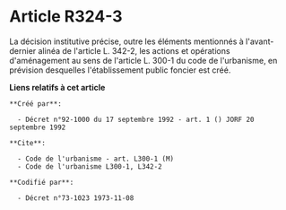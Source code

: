 # Article R324-3

La décision institutive précise, outre les éléments mentionnés à l'avant-dernier alinéa de l'article L. 342-2, les actions et
opérations d'aménagement au sens de l'article L. 300-1 du code de l'urbanisme, en prévision desquelles l'établissement public
foncier est créé.

**Liens relatifs à cet article**

	**Créé par**:

	  - Décret n°92-1000 du 17 septembre 1992 - art. 1 () JORF 20 septembre 1992

	**Cite**:

	  - Code de l'urbanisme - art. L300-1 (M)
	  - Code de l'urbanisme L300-1, L342-2

	**Codifié par**:

	  - Décret n°73-1023 1973-11-08

